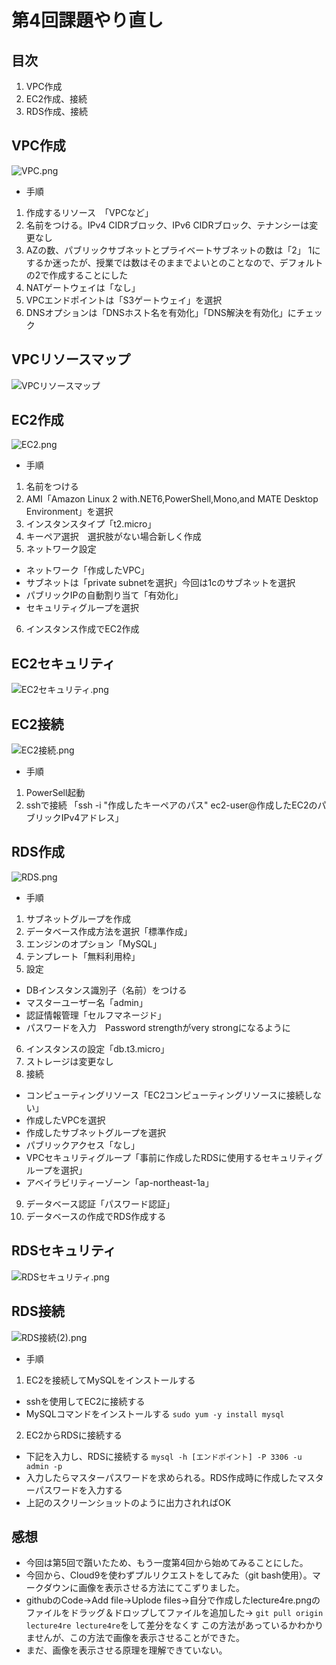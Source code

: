 # **第4回課題やり直し**

## **目次**
1. VPC作成
1. EC2作成、接続
1. RDS作成、接続

## **VPC作成**
![VPC.png](lecture4re.png/VPC.png)
- 手順
1. 作成するリソース　「VPCなど」
1. 名前をつける。IPv4 CIDRブロック、IPv6 CIDRブロック、テナンシーは変更なし
1. AZの数、パブリックサブネットとプライベートサブネットの数は「2」
   1にするか迷ったが、授業では数はそのままでよいとのことなので、デフォルトの2で作成することにした
1. NATゲートウェイは「なし」
1. VPCエンドポイントは「S3ゲートウェイ」を選択
1. DNSオプションは「DNSホスト名を有効化」「DNS解決を有効化」にチェック

## **VPCリソースマップ**
![VPCリソースマップ](lecture4re.png/VPCリソースマップ.png)

## **EC2作成**
![EC2.png](lecture4re.png/EC2.png)
- 手順
1. 名前をつける
1. AMI「Amazon Linux 2 with.NET6,PowerShell,Mono,and MATE Desktop Environment」を選択
1. インスタンスタイプ「t2.micro」
1. キーペア選択　選択肢がない場合新しく作成
1. ネットワーク設定
 - ネットワーク「作成したVPC」
 - サブネットは「private subnetを選択」今回は1cのサブネットを選択
 - パブリックIPの自動割り当て「有効化」
 - セキュリティグループを選択　
6. インスタンス作成でEC2作成

## **EC2セキュリティ**
![EC2セキュリティ.png](lecture4re.png/EC2セキュリティ.png)

## **EC2接続**
![EC2接続.png](lecture4re.png/EC2接続.png)
- 手順
1. PowerSell起動
1. sshで接続
  「ssh -i "作成したキーペアのパス" ec2-user@作成したEC2のパブリックIPv4アドレス」

## **RDS作成**
![RDS.png](lecture4re.png/RDS.png)
- 手順
1. サブネットグループを作成
1. データベース作成方法を選択「標準作成」
1. エンジンのオプション「MySQL」
1. テンプレート「無料利用枠」
1. 設定
 - DBインスタンス識別子（名前）をつける
 - マスターユーザー名「admin」
 - 認証情報管理「セルフマネージド」
 - パスワードを入力　Password strengthがvery strongになるように
6. インスタンスの設定「db.t3.micro」
6. ストレージは変更なし
6. 接続
 - コンピューティングリソース「EC2コンピューティングリソースに接続しない」
 - 作成したVPCを選択
 - 作成したサブネットグループを選択
 - パブリックアクセス「なし」
 - VPCセキュリティグループ「事前に作成したRDSに使用するセキュリティグループを選択」
 - アベイラビリティーゾーン「ap-northeast-1a」
9. データベース認証「パスワード認証」
9. データベースの作成でRDS作成する

## **RDSセキュリティ**
![RDSセキュリティ.png](lecture4re.png/RDSセキュリティ.png)

## **RDS接続**
![RDS接続(2).png](RDS接続(2)png)
- 手順
1. EC2を接続してMySQLをインストールする
 - sshを使用してEC2に接続する
 - MySQLコマンドをインストールする
  `sudo yum -y install mysql`
2. EC2からRDSに接続する
 - 下記を入力し、RDSに接続する
  `mysql -h [エンドポイント] -P 3306 -u admin -p`
 - 入力したらマスターパスワードを求められる。RDS作成時に作成したマスターパスワードを入力する
 - 上記のスクリーンショットのように出力されればOK

## **感想**
- 今回は第5回で躓いたため、もう一度第4回から始めてみることにした。
- 今回から、Cloud9を使わずプルリクエストをしてみた（git bash使用）。マークダウンに画像を表示させる方法にてこずりました。
- githubのCode→Add file→Uplode files→自分で作成したlecture4re.pngのファイルをドラッグ＆ドロップしてファイルを追加した→ `git pull origin lecture4re lecture4re`をして差分をなくす
この方法があっているかわかりませんが、この方法で画像を表示させることができた。
- まだ、画像を表示させる原理を理解できていない。
